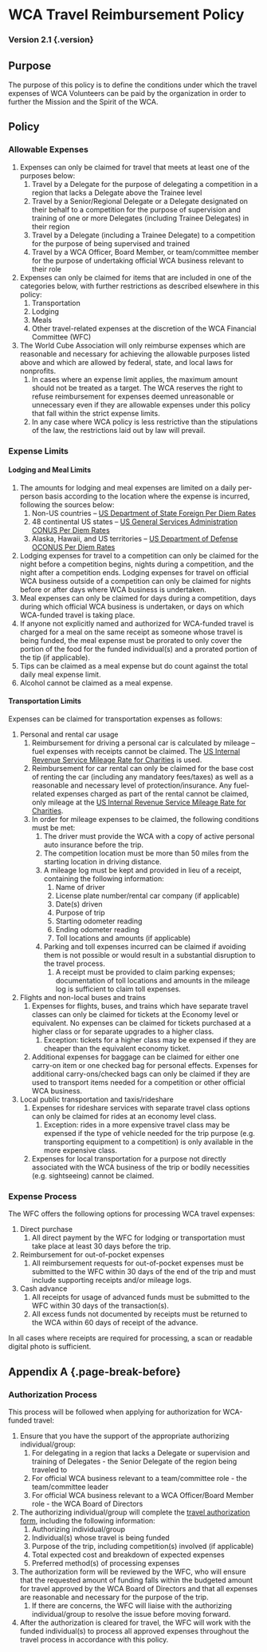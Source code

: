 # WCA Travel Reimbursement Policy

### Version 2.1 {.version}

## Purpose
The purpose of this policy is to define the conditions under which the travel expenses of WCA Volunteers can be paid by the organization in order to further the Mission and the Spirit of the WCA.

## Policy
### Allowable Expenses
1. Expenses can only be claimed for travel that meets at least one of the purposes below:
   1. Travel by a Delegate for the purpose of delegating a competition in a region that lacks a Delegate above the Trainee level
   2. Travel by a Senior/Regional Delegate or a Delegate designated on their behalf to a competition for the purpose of supervision and training of one or more Delegates (including Trainee Delegates) in their region
   3. Travel by a Delegate (including a Trainee Delegate) to a competition for the purpose of being supervised and trained
   4. Travel by a WCA Officer, Board Member, or team/committee member for the purpose of undertaking official WCA business relevant to their role
2. Expenses can only be claimed for items that are included in one of the categories below, with further restrictions as described elsewhere in this policy:
   1. Transportation
   2. Lodging
   3. Meals
   4. Other travel-related expenses at the discretion of the WCA Financial Committee (WFC)
3. The World Cube Association will only reimburse expenses which are reasonable and necessary for achieving the allowable purposes listed above and which are allowed by federal, state, and local laws for nonprofits.
   1. In cases where an expense limit applies, the maximum amount should not be treated as a target. The WCA reserves the right to refuse reimbursement for expenses deemed unreasonable or unnecessary even if they are allowable expenses under this policy that fall within the strict expense limits.
   2. In any case where WCA policy is less restrictive than the stipulations of the law, the restrictions laid out by law will prevail.

### Expense Limits
#### Lodging and Meal Limits
1. The amounts for lodging and meal expenses are limited on a daily per-person basis according to the location where the expense is incurred, following the sources below:
   1. Non-US countries – [US Department of State Foreign Per Diem Rates](https://aoprals.state.gov/web920/per_diem.asp)
   2. 48 continental US states – [US General Services Administration CONUS Per Diem Rates](https://www.gsa.gov/travel/plan-book/per-diem-rates)
   3. Alaska, Hawaii, and US territories – [US Department of Defense OCONUS Per Diem Rates](https://www.travel.dod.mil/Travel-Transportation-Rates/Per-Diem/Per-Diem-Rate-Lookup/)
2. Lodging expenses for travel to a competition can only be claimed for the night before a competition begins, nights during a competition, and the night after a competition ends. Lodging expenses for travel on official WCA business outside of a competition can only be claimed for nights before or after days where WCA business is undertaken.
3. Meal expenses can only be claimed for days during a competition, days during which official WCA business is undertaken, or days on which WCA-funded travel is taking place.
4. If anyone not explicitly named and authorized for WCA-funded travel is charged for a meal on the same receipt as someone whose travel is being funded, the meal expense must be prorated to only cover the portion of the food for the funded individual(s) and a prorated portion of the tip (if applicable).
5. Tips can be claimed as a meal expense but do count against the total daily meal expense limit.
6. Alcohol cannot be claimed as a meal expense.
   
#### Transportation Limits
Expenses can be claimed for transportation expenses as follows:

1. Personal and rental car usage
   1. Reimbursement for driving a personal car is calculated by mileage – fuel expenses with receipts cannot be claimed. The [US Internal Revenue Service Mileage Rate for Charities](https://www.irs.gov/tax-professionals/standard-mileage-rates) is used.
   2. Reimbursement for car rental can only be claimed for the base cost of renting the car (including any mandatory fees/taxes) as well as a reasonable and necessary level of protection/insurance. Any fuel-related expenses charged as part of the rental cannot be claimed, only mileage at the [US Internal Revenue Service Mileage Rate for Charities](https://www.irs.gov/tax-professionals/standard-mileage-rates).
   3. In order for mileage expenses to be claimed, the following conditions must be met:
      1. The driver must provide the WCA with a copy of active personal auto insurance before the trip.
      2. The competition location must be more than 50 miles from the starting location in driving distance.
      3. A mileage log must be kept and provided in lieu of a receipt, containing the following information:
         1. Name of driver
         2. License plate number/rental car company (if applicable)
         3. Date(s) driven
         4. Purpose of trip
         5. Starting odometer reading
         6. Ending odometer reading
         7. Toll locations and amounts (if applicable)
      4. Parking and toll expenses incurred can be claimed if avoiding them is not possible or would result in a substantial disruption to the travel process.
         1. A receipt must be provided to claim parking expenses; documentation of toll locations and amounts in the mileage log is sufficient to claim toll expenses.
2. Flights and non-local buses and trains
   1. Expenses for flights, buses, and trains which have separate travel classes can only be claimed for tickets at the Economy level or equivalent. No expenses can be claimed for tickets purchased at a higher class or for separate upgrades to a higher class.
      1. Exception: tickets for a higher class may be expensed if they are cheaper than the equivalent economy ticket.
   2. Additional expenses for baggage can be claimed for either one carry-on item or one checked bag for personal effects. Expenses for additional carry-ons/checked bags can only be claimed if they are used to transport items needed for a competition or other official WCA business.
3. Local public transportation and taxis/rideshare
   1. Expenses for rideshare services with separate travel class options can only be claimed for rides at an economy level class.
      1. Exception: rides in a more expensive travel class may be expensed if the type of vehicle needed for the trip purpose (e.g. transporting equipment to a competition) is only available in the more expensive class.
   2. Expenses for local transportation for a purpose not directly associated with the WCA business of the trip or bodily necessities (e.g. sightseeing) cannot be claimed.
     
### Expense Process
The WFC offers the following options for processing WCA travel expenses:

1. Direct purchase
   1. All direct payment by the WFC for lodging or transportation must take place at least 30 days before the trip.
2. Reimbursement for out-of-pocket expenses
   1. All reimbursement requests for out-of-pocket expenses must be submitted to the WFC within 30 days of the end of the trip and must include supporting receipts and/or mileage logs.
3. Cash advance
   1. All receipts for usage of advanced funds must be submitted to the WFC within 30 days of the transaction(s).
   2. All excess funds not documented by receipts must be returned to the WCA within 60 days of receipt of the advance.

In all cases where receipts are required for processing, a scan or readable digital photo is sufficient.

## Appendix A {.page-break-before}
### Authorization Process
This process will be followed when applying for authorization for WCA-funded travel:

1. Ensure that you have the support of the appropriate authorizing individual/group:
   1. For delegating in a region that lacks a Delegate or supervision and training of Delegates - the Senior Delegate of the region being traveled to
   2. For official WCA business relevant to a team/committee role - the team/committee leader
   3. For official WCA business relevant to a WCA Officer/Board Member role - the WCA Board of Directors
2. The authorizing individual/group will complete the [travel authorization form](https://forms.gle/YxU36Ku1e5ZZNNLh9), including the following information:
   1. Authorizing individual/group
   2. Individual(s) whose travel is being funded
   3. Purpose of the trip, including competition(s) involved (if applicable)
   4. Total expected cost and breakdown of expected expenses
   5. Preferred method(s) of processing expenses
3. The authorization form will be reviewed by the WFC, who will ensure that the requested amount of funding falls within the budgeted amount for travel approved by the WCA Board of Directors and that all expenses are reasonable and necessary for the purpose of the trip.
   1. If there are concerns, the WFC will liaise with the authorizing individual/group to resolve the issue before moving forward.
4. After the authorization is cleared for travel, the WFC will work with the funded individual(s) to process all approved expenses throughout the travel process in accordance with this policy.

